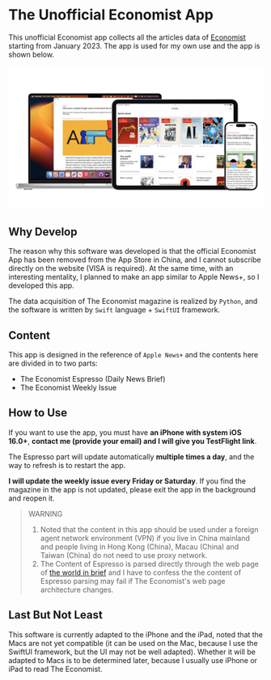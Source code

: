 # The Unofficial Economist App
This unofficial Economist app collects all the articles data of [Economist](https://economist.com) starting from January 2023. The app is used for my own use and the app is shown below.

![](https://github.com/HuangRunHua/economist-database/raw/main/cover.png)

## Why Develop

The reason why this software was developed is that the official Economist App has been removed from the App Store in China, and I cannot subscribe directly on the website (VISA is required). At the same time, with an interesting mentality, I planned to make an app similar to Apple News+, so I developed this app. 

The data acquisition of The Economist magazine is realized by `Python`, and the software is written by `Swift` language + `SwiftUI` framework.

## Content

This app is designed in the reference of `Apple News+` and the contents here are divided in to two parts:

- The Economist Espresso (Daily News Brief)
- The Economist Weekly Issue

## How to Use

If you want to use the app, you must have **an iPhone with system iOS 16.0+**, **contact me (provide your email) and I will give you TestFlight link**. 

The Espresso part will update automatically **multiple times a day**, and the way to refresh is to restart the app.

**I will update the weekly issue every Friday or Saturday**. If you find the magazine in the app is not updated, please exit the app in the background and reopen it.

> WARNING
>
> 1. Noted that the content in this app should be used under a foreign agent network environment (VPN) if you live in China mainland and people living in Hong Kong (China), Macau (China) and Taiwan (China) do not need to use proxy network.
> 2. The Content of Espresso is parsed directly through the web page of [the world in brief](https://www.economist.com/the-world-in-brief) and I have to confess the the content of Espresso parsing may fail if The Economist's web page architecture changes.

## Last But Not Least

This software is currently adapted to the iPhone and the iPad, noted that the Macs are not yet compatible (it can be used on the Mac, because I use the SwiftUI framework, but the UI may not be well adapted). Whether it will be adapted to Macs is to be determined later, because I usually use iPhone or iPad to read The Economist.
